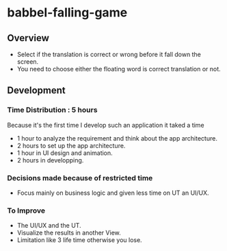 # babbel-falling-game

## Overview
- Select if the translation is correct or wrong before it fall down the screen.
- You need to choose either the floating word is correct translation or not.

## Development 
 ### Time Distribution : 5 hours
 Because it's the first time I develop such an application it taked a time
 - 1 hour to analyze the requirement and think about the app architecture.
 - 2 hours to set up the app architecture.
 - 1 hour in UI design and animation.
 - 2 hours in developping.

 ### Decisions made because of restricted time
 - Focus mainly on business logic and given less time on UT an UI/UX.

 ### To Improve
 - The UI/UX and the UT.
 - Visualize the results in another View.
 - Limitation like 3 life time otherwise you lose.

